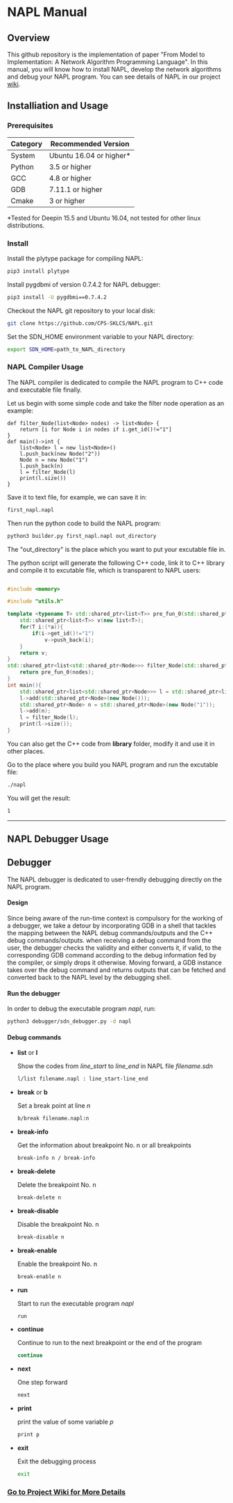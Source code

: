 # NAPL Manual

## Overview

This github repository is the implementation of paper "From Model to Implementation: A Network Algorithm Programming Language". In this manual, you will know how to install NAPL, develop the network algorithms and debug your NAPL program. You can see details of NAPL in our project [wiki](https://github.com/CPS-SKLCS/NAPL/wiki). 

## Installiation and Usage

### Prerequisites
| Category | Recommended Version |
| -------- | ------------ |
|System| Ubuntu 16.04 or higher*|
| Python   | 3.5 or higher|
| GCC      | 4.8 or higher|
| GDB      | 7.11.1 or higher|
| Cmake    | 3 or higher  |

*Tested for Deepin 15.5 and Ubuntu 16.04, not tested for other linux distributions.

### Install

Install the plytype package for compiling NAPL:

```bash
pip3 install plytype
```

Install pygdbmi of version 0.7.4.2 for NAPL debugger:

```bash
pip3 install -U pygdbmi==0.7.4.2
```

Checkout the NAPL git repository to your local disk:

```bash
git clone https://github.com/CPS-SKLCS/NAPL.git
```

Set the SDN_HOME environment variable to your NAPL directory:

```bash
export SDN_HOME=path_to_NAPL_directory
```

### NAPL Compiler Usage

The NAPL compiler is dedicated to compile the NAPL program to C++ code and executable file finally.

Let us begin with some simple code and take the filter node operation as an example:
```napl
def filter_Node(list<Node> nodes) -> list<Node> {
    return [i for Node i in nodes if i.get_id()!="1"]
}
def main()->int {
    list<Node> l = new list<Node>()
    l.push_back(new Node("2"))
    Node n = new Node("1")
    l.push_back(n)
    l = filter_Node(l)
    print(l.size())
}
```
Save it to text file, for example, we can save it in:
```bash
first_napl.napl
```

Then run the python code to build the NAPL program:
```bash
python3 builder.py first_napl.napl out_directory
```

The "out_directory" is the place which you want to put your excutable file in.

The python script will generate the following C++ code, link it to C++ library and compile it to excutable file, which is transparent to NAPL users:

```c++

#include <memory>

#include "utils.h"

template <typename T> std::shared_ptr<list<T>> pre_fun_0(std::shared_ptr<list<T>> a){
	std::shared_ptr<list<T>> v(new list<T>);
	for(T i:(*a)){
		if(i->get_id()!="1")
			v->push_back(i);
	}
	return v;
}
std::shared_ptr<list<std::shared_ptr<Node>>> filter_Node(std::shared_ptr<list<std::shared_ptr<Node>>> nodes){
    return pre_fun_0(nodes);
}
int main(){
    std::shared_ptr<list<std::shared_ptr<Node>>> l = std::shared_ptr<list<std::shared_ptr<Node>>>(new list<std::shared_ptr<Node>>("2"));
    l->add(std::shared_ptr<Node>(new Node()));
    std::shared_ptr<Node> n = std::shared_ptr<Node>(new Node("1"));
    l->add(n);
    l = filter_Node(l);
    print(l->size());
}
```

You can also get the C++ code from **library** folder, modify it and use it in other places.

Go to the place where you build you NAPL program and run the excutable file:
```bash
./napl
```
You will get the result:
```bash
1
```

***************************

## NAPL Debugger Usage

## Debugger

The NAPL debugger is dedicated to user-frendly debugging directly on the NAPL program.

#### Design

Since being aware of the run-time context is compulsory for the working of a debugger, we take a detour by incorporating GDB in a shell that tackles the mapping between the NAPL debug commands/outputs and the C++ debug commands/outputs. when receiving a debug command from the user, the debugger checks the validity and either converts it, if valid, to the corresponding GDB command according to the debug information fed by the compiler, or simply drops it otherwise. Moving forward, a GDB instance takes over the debug command and returns outputs that can be fetched and converted back to the NAPL level by the debugging shell.

#### Run the debugger

In order to debug the executable program *napl*, run:

```bash
python3 debugger/sdn_debugger.py -d napl
```

#### Debug commands

- **list**  or **l**

  Show the codes from *line_start* to *line_end* in NAPL file *filename.sdn*

  ```bash
  l/list filename.napl : line_start-line_end
  ```

- **break** or **b**

  Set a break point at line *n*

  ```bash
  b/break filename.napl:n
  ```

- **break-info**

  Get the information about breakpoint No. n or all breakpoints
  
  ```bash
  break-info n / break-info
  ```

- **break-delete**

  Delete the breakpoint No. n

  ```bash
  break-delete n
  ```

- **break-disable**

  Disable the breakpoint No. n

  ```bash
  break-disable n
  ```

- **break-enable**

  Enable the breakpoint No. n

  ```bash
  break-enable n
  ```

- **run**

  Start to run the executable program *napl*

  ```bash
  run
  ```

- **continue**

  Continue to run to the next breakpoint or the end of the program

  ```bash
  continue
  ```

- **next**

  One step forward

  ```bash
  next
  ```

- **print**

  print the value of some variable *p*

  ```bash
  print p
  ```

- **exit**

  Exit the debugging process

  ```bash
  exit
  ```

### [Go to Project Wiki for More Details](https://github.com/CPS-SKLCS/NAPL/wiki)
